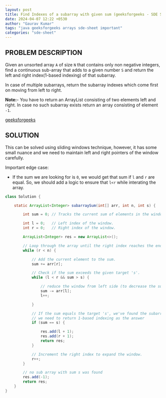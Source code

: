 ```yaml
---
layout: post
title: Find Indexes of a subarray with given sum (geeksforgeeks - SDE Sheet)
date: 2024-04-07 12:22 +0530
author: "Gaurav Kumar"
tags: "java geeksforgeeks arrays sde-sheet important"
categories: "sde-sheet"
---
```


## PROBLEM DESCRIPTION

Given an unsorted array `A` of size `N` that contains only non negative integers, find a continuous sub-array that adds to a given number `S` and return the left and right index(1-based indexing) of that subarray.

In case of multiple subarrays, return the subarray indexes which come first on moving from left to right.

**Note:**- You have to return an ArrayList consisting of two elements left and right. In case no such subarray exists return an array consisting of element `-1`.

[geeksforgeeks](https://www.geeksforgeeks.org/problems/subarray-with-given-sum-1587115621/1)

## SOLUTION

This can be solved using sliding windows technique, however, it has some small nuance and we need to maintain left and right pointers of the window carefully.

Important edge case:

- If the sum we are looking for is `0`, we would get that sum if `l` and `r` are equal. So, we should add a logic to ensure that `l<r` while interating the array.

```java
class Solution {

    static ArrayList<Integer> subarraySum(int[] arr, int n, int s) {

        int sum = 0; // Tracks the current sum of elements in the window.

        int l = 0;   // Left index of the window.
        int r = 0;   // Right index of the window.

        ArrayList<Integer> res = new ArrayList<>();

        // Loop through the array until the right index reaches the end.
        while (r < n) {

            // Add the current element to the sum.
            sum += arr[r];

            // Check if the sum exceeds the given target 's'.
            while (l < r && sum > s) {

                // reduce the window from left side (to decrease the sum)
                sum -= arr[l];
                l++;

            }

            // If the sum equals the target 's', we've found the subarray.
            // we need to return 1-based indexing as the answer
            if (sum == s) {

                res.add(l + 1);
                res.add(r + 1);
                return res;
            }

            // Increment the right index to expand the window.
            r++;
        }

        // no sub array with sum s was found
        res.add(-1);
        return res;
    }
}
```
